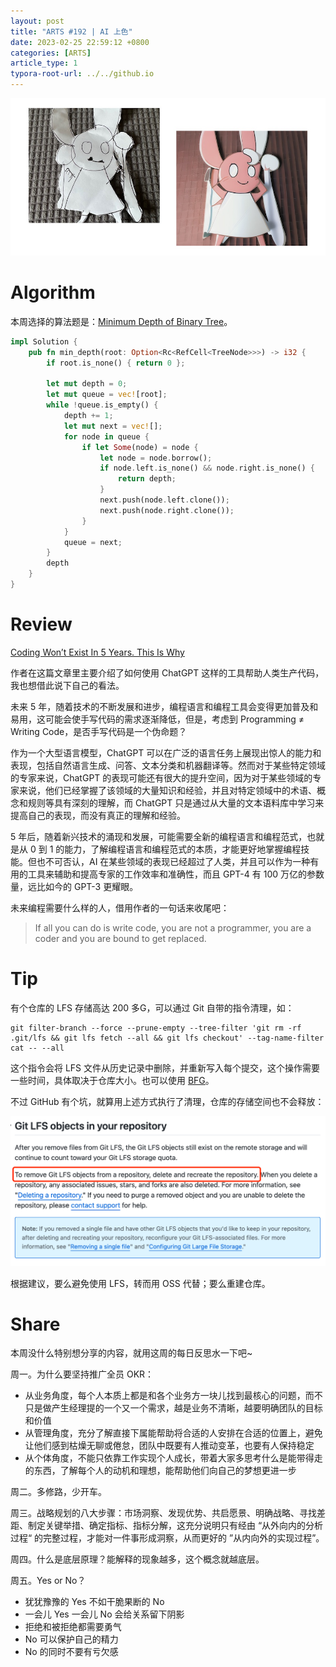 ```yaml
---
layout: post
title: "ARTS #192 | AI 上色"
date: 2023-02-25 22:59:12 +0800
categories: [ARTS]
article_type: 1
typora-root-url: ../../github.io
---
```


![AI上色](/assets/img/192-1.jpg)

# Algorithm

本周选择的算法题是：[Minimum Depth of Binary Tree](https://leetcode.com/problems/minimum-depth-of-binary-tree/)。

```rust
impl Solution {
    pub fn min_depth(root: Option<Rc<RefCell<TreeNode>>>) -> i32 {
        if root.is_none() { return 0 };

        let mut depth = 0;
        let mut queue = vec![root];
        while !queue.is_empty() {
            depth += 1;
            let mut next = vec![];
            for node in queue {
                if let Some(node) = node {
                    let node = node.borrow();
                    if node.left.is_none() && node.right.is_none() {
                        return depth;
                    }
                    next.push(node.left.clone());
                    next.push(node.right.clone());
                }
            }
            queue = next;
        }
        depth
    }
}
```


# Review

[Coding Won’t Exist In 5 Years. This Is Why](https://javascript.plainenglish.io/coding-wont-exist-in-5-years-this-is-why-6da748ba676c)

作者在这篇文章里主要介绍了如何使用 ChatGPT 这样的工具帮助人类生产代码，我也想借此说下自己的看法。

未来 5 年，随着技术的不断发展和进步，编程语言和编程工具会变得更加普及和易用，这可能会使手写代码的需求逐渐降低，但是，考虑到 Programming ≠ Writing Code，是否手写代码是一个伪命题？

作为一个大型语言模型，ChatGPT 可以在广泛的语言任务上展现出惊人的能力和表现，包括自然语言生成、问答、文本分类和机器翻译等。然而对于某些特定领域的专家来说，ChatGPT 的表现可能还有很大的提升空间，因为对于某些领域的专家来说，他们已经掌握了该领域的大量知识和经验，并且对特定领域中的术语、概念和规则等具有深刻的理解，而 ChatGPT 只是通过从大量的文本语料库中学习来提高自己的表现，而没有真正的理解和经验。

5 年后，随着新兴技术的涌现和发展，可能需要全新的编程语言和编程范式，也就是从 0 到 1 的能力，了解编程语言和编程范式的本质，才能更好地掌握编程技能。但也不可否认，AI 在某些领域的表现已经超过了人类，并且可以作为一种有用的工具来辅助和提高专家的工作效率和准确性，而且 GPT-4 有 100 万亿的参数量，远比如今的 GPT-3 更耀眼。

未来编程需要什么样的人，借用作者的一句话来收尾吧：

> If all you can do is write code, you are not a programmer, you are a coder and you are bound to get replaced.

# Tip

有个仓库的 LFS 存储高达 200 多G，可以通过 Git 自带的指令清理，如：

```shell
git filter-branch --force --prune-empty --tree-filter 'git rm -rf .git/lfs && git lfs fetch --all && git lfs checkout' --tag-name-filter cat -- --all
```

这个指令会将 LFS 文件从历史记录中删除，并重新写入每个提交，这个操作需要一些时间，具体取决于仓库大小。也可以使用 [BFG](https://rtyley.github.io/bfg-repo-cleaner/)。

不过 GitHub 有个坑，就算用上述方式执行了清理，仓库的存储空间也不会释放：

![](/assets/img/192-2.png)

根据建议，要么避免使用 LFS，转而用 OSS 代替；要么重建仓库。

# Share

本周没什么特别想分享的内容，就用这周的每日反思水一下吧~

周一。为什么要坚持推广全员 OKR：  

- 从业务角度，每个人本质上都是和各个业务方一块儿找到最核心的问题，而不只是做产生经理提的一个又一个需求，越是业务不清晰，越要明确团队的目标和价值  
- 从管理角度，充分了解直接下属能帮助将合适的人安排在合适的位置上，避免让他们感到枯燥无聊或倦怠，团队中既要有人推动变革，也要有人保持稳定
- 从个体角度，不能只依靠工作实现个人成长，带着大家多思考什么是能带得走的东西，了解每个人的动机和理想，能帮助他们向自己的梦想更进一步

周二。多修路，少开车。

周三。战略规划的八大步骤：市场洞察、发现优势、共启愿景、明确战略、寻找差距、制定关键举措、确定指标、指标分解，这充分说明只有经由 “从外向内的分析过程“ 的完整过程，才能对一件事形成洞察，从而更好的 ”从内向外的实现过程”。

周四。什么是底层原理？能解释的现象越多，这个概念就越底层。

周五。Yes or No？

- 犹犹豫豫的 Yes 不如干脆果断的 No  
- 一会儿 Yes 一会儿 No 会给关系留下阴影  
- 拒绝和被拒绝都需要勇气  
- No 可以保护自己的精力
- No 的同时不要有亏欠感  
